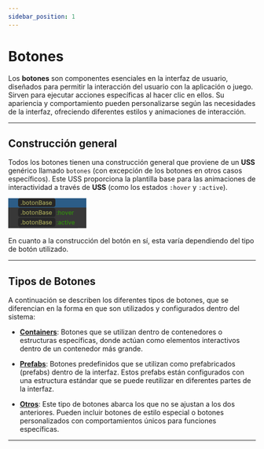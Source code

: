 ```yaml
---
sidebar_position: 1
---
```


# Botones

Los **botones** son componentes esenciales en la interfaz de usuario, diseñados para permitir la interacción del usuario con la aplicación o juego. Sirven para ejecutar acciones específicas al hacer clic en ellos. Su apariencia y comportamiento pueden personalizarse según las necesidades de la interfaz, ofreciendo diferentes estilos y animaciones de interacción.

---

## Construcción general

Todos los botones tienen una construcción general que proviene de un **USS** genérico llamado `botones` (con excepción de los botones en otros casos específicos). Este USS proporciona la plantilla base para las animaciones de interactividad a través de **USS** (como los estados `:hover` y `:active`). 

![Ejemplo ](../../../../../static/juego-img/interfaz/componentes/botones/botonesUSS.png)

En cuanto a la construcción del botón en sí, esta varía dependiendo del tipo de botón utilizado.

---

## Tipos de Botones

A continuación se describen los diferentes tipos de botones, que se diferencian en la forma en que son utilizados y configurados dentro del sistema:

- **[Containers](containers)**: Botones que se utilizan dentro de contenedores o estructuras específicas, donde actúan como elementos interactivos dentro de un contenedor más grande.
  
- **[Prefabs](prefabs)**: Botones predefinidos que se utilizan como prefabricados (prefabs) dentro de la interfaz. Estos prefabs están configurados con una estructura estándar que se puede reutilizar en diferentes partes de la interfaz.

- **[Otros](otros)**: Este tipo de botones abarca los que no se ajustan a los dos anteriores. Pueden incluir botones de estilo especial o botones personalizados con comportamientos únicos para funciones específicas.

---

